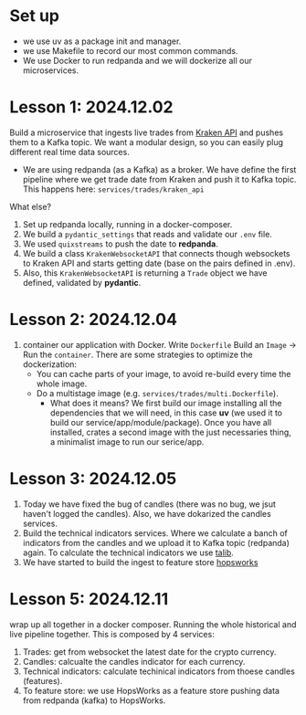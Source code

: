# Set up

- we use uv as a package init and manager.
- we use Makefile to record our most common commands.
- We use Docker to run redpanda and we will dockerize all our microservices.


# Lesson 1: 2024.12.02

Build a microservice that ingests live trades from [Kraken API](https://docs.kraken.com/) and pushes them to a Kafka topic. We want a modular design, so you can easily plug different real time data sources.

* We are using redpanda (as a Kafka) as a broker. We have define the first pipeline where we get trade date from Kraken and push it to Kafka topic. This happens here: `services/trades/kraken_api`

What else?
1. Set up redpanda locally, running in a docker-composer.
1. We build a `pydantic_settings` that reads and validate our `.env` file.
1. We used `quixstreams` to push the date to **redpanda**.
1. We build a class `KrakenWebsocketAPI` that connects though websockets to Kraken API and starts getting date (base on the pairs defined in .env).
1. Also, this `KrakenWebsocketAPI` is returning a `Trade` object we have defined, validated by **pydantic**.

# Lesson 2: 2024.12.04

1. container our application with Docker. Write `Dockerfile` Build an `Image` -> Run the `container`.
    There are some strategies to optimize the dockerization:
    - You can cache parts of your image, to avoid re-build every time the whole image.
    - Do a multistage image (e.g. `services/trades/multi.Dockerfile`).
        * What does it means? We first build our image installing all the dependencies that we will need, in this case **uv** (we used it to build our service/app/module/package). Once you have all installed, crates a second image with the just necessaries thing, a minimalist image to run our serice/app.

# Lesson 3: 2024.12.05

1. Today we have fixed the bug of candles (there was no bug, we jsut haven't logged the candles). Also, we have dokarized the candles services.
1. Build the technical indicators services. Where we calculate a banch of indicators from the candles and we upload it to Kafka topic (redpanda) again. To calculate the technical indicators we use [talib](https://github.com/TA-Lib/ta-lib-python).
1. We have started to build the ingest to feature store [hopsworks](https://c.app.hopsworks.ai/account/api)

# Lesson 5: 2024.12.11

wrap up all together in a docker composer. Running the whole historical and live pipeline together. This is composed by 4 services:
1. Trades: get from websocket the latest date for the crypto currency.
1. Candles: calcualte the candles indicator for each currency.
1. Technical indicators: calculate techinical indicators from thoese candles (features).
1. To feature store: we use HopsWorks as a feature store pushing data from redpanda (kafka) to HopsWorks.
